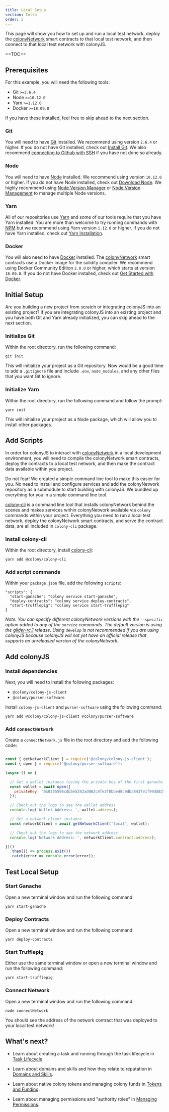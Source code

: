 ```yaml
---
title: Local Setup
section: Intro
order: 3
---
```


This page will show you how to set up and run a local test network, deploy the [colonyNetwork](https://github.com/JoinColony/colonyNetwork) smart contracts to that local test network, and then connect to that local test network with colonyJS.

==TOC==

## Prerequisites

For this example, you will need the following tools:

* Git `>=2.6.4`
* Node `>=10.12.0`
* Yarn `>=1.12.0`
* Docker `>=18.09.0`

If you have these installed, feel free to skip ahead to the next section.

### Git

You will need to have [Git](https://git-scm.com/) installed. We recommend using version `2.6.4` or higher. If you do not have Git installed, check out [Install Git](https://www.atlassian.com/git/tutorials/install-git). We also recommend [connecting to Github with SSH](https://help.github.com/en/articles/connecting-to-github-with-ssh) if you have not done so already.

### Node

You will need to have [Node](https://nodejs.org/en/) installed. We recommend using version `10.12.0` or higher. If you do not have Node installed, check out [Download Node](https://nodejs.org/en/download/). We highly recommend using [Node Version Manager](https://github.com/creationix/nvm) or [Node Version Management](https://github.com/tj/n) to manage multiple Node versions.

### Yarn

All of our repositories use [Yarn](https://yarnpkg.com/en/) and some of our tools require that you have Yarn installed. You are more than welcome to try running commands with [NPM](https://www.npmjs.com/get-npm) but we recommend using Yarn version `1.12.0` or higher. If you do not have Yarn installed, check out [Yarn Installation](https://yarnpkg.com/lang/en/docs/install/#mac-stable).

### Docker

You will also need to have [Docker](https://www.docker.com/) installed. The [colonyNetwork](https://github.com/JoinColony/colonyNetwork) smart contracts use a Docker image for the solidity compiler. We recommend using Docker Community Edition `2.0.0` or higher, which starts at version `18.09.0`. If you do not have Docker installed, check out [Get Started with Docker](https://www.docker.com/get-started).

## Initial Setup

Are you building a new project from scratch or integrating colonyJS into an existing project? If you are integrating colonyJS into an existing project and you have both Git and Yarn already initialized, you can skip ahead to the next section.

### Initialize Git

Within the root directory, run the following command:

```
git init
```

This will initialize your project as a Git repository. Now would be a good time to add a `.gitignore` file and include `.env`, `node_modules`, and any other files that you want Git to ignore.

### Initialize Yarn

Within the root directory, run the following command and follow the prompt:

```
yarn init
```

This will initialize your project as a Node package, which will allow you to install other packages.

## Add Scripts

In order for colonyJS to interact with [colonyNetwork](https://github.com/JoinColony/colonyNetwork) in a local development environment, you will need to compile the colonyNetwork smart contracts, deploy the contracts to a local test network, and then make the contract data available within you project.

Do not fear! We created a simple command line tool to make this easier for you. No need to install and configure services and add the colonyNetwork repository as a submodule to start building with colonyJS. We bundled up everything for you in a simple command line tool.

[colony-cli](http://docs.colony.io/colonystarter/cli-colony-cli) is a command line tool that installs colonyNetwork behind the scenes and makes services within colonyNetwork available via `colony` commands within your project. Everything you need to run a local test network, deploy the colonyNetwork smart contracts, and serve the contract data, are all included in `colony-cli` package.

### Install colony-cli

Within the root directory, install [colony-cli](http://docs.colony.io/colonystarter/cli-colony-cli):

```
yarn add @colony/colony-cli
```

### Add script commands

Within your `package.json` file, add the following `scripts`:

```
"scripts": {
  "start-ganache": "colony service start-ganache",
  "deploy-contracts": "colony service deploy-contracts",
  "start-trufflepig": "colony service start-trufflepig"
}
```

*Note: You can specify different colonyNetwork versions with the `--specific` option added to any of the `service` commands. The default version is using the [glider-rc.1](https://github.com/JoinColony/colonyNetwork/tree/glider-rc.1) release. Using `develop` is not recommended if you are using colonyJS because colonyJS will not yet have an official release that supports an unreleased version of the colonyNetwork.*

## Add colonyJS

### Install dependencies

Next, you will need to install the following packages:

- `@colony/colony-js-client`
- `@colony/purser-software`

Install `colony-js-client` and `purser-software` using the following command:

```
yarn add @colony/colony-js-client @colony/purser-software
```

### Add `connectNetwork`

Create a `connectNetwork.js` file in the root directory and add the following code:

```js

const { getNetworkClient } = require('@colony/colony-js-client');
const { open } = require('@colony/purser-software');

(async () => {

  // Get a wallet instance (using the private key of the first ganache test account)
  const wallet = await open({
    privateKey: '0x0355596cdb5e5242ad082c4fe3f8bbe48c9dba843fe1f99dd8272f487e70efae',
  });

  // Check out the logs to see the wallet address
  console.log('Wallet Address: ', wallet.address);

  // Get a network client instance
  const networkClient = await getNetworkClient('local', wallet);

  // Check out the logs to see the network address
  console.log('Network Address: ', networkClient.contract.address);

})()
  .then(() => process.exit())
  .catch(error => console.error(error));

```

## Test Local Setup

### Start Ganache

Open a new terminal window and run the following command:

```
yarn start-ganache
```

### Deploy Contracts

Open a new terminal window and run the following command:

```
yarn deploy-contracts
```

### Start Trufflepig

Either use the same terminal window or open a new terminal window and run the following command:

```
yarn start-trufflepig
```

### Connect Network

Open a new terminal window and run the following command:

```
node connectNetwork
```

You should see the address of the network contract that was deployed to your local test network!

## What's next?

* Learn about creating a task and running through the task lifecycle in [Task Lifecycle](/colonyjs/topics-task-lifecycle).

* Learn about domains and skills and how they relate to reputation in [Domains and Skills](/colonyjs/topics-domains-and-skills).

* Learn about native colony tokens and managing colony funds in [Tokens and Funding](/colonyjs/topics-tokens-and-funding).

* Learn about managing permissions and "authority roles" in [Managing Permissions](/colonyjs/topics-managing-permissions).

